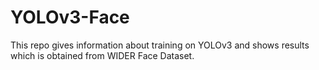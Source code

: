 # YOLOv3-Face

This repo gives information about training on YOLOv3 and shows results which is obtained from WIDER Face Dataset.
